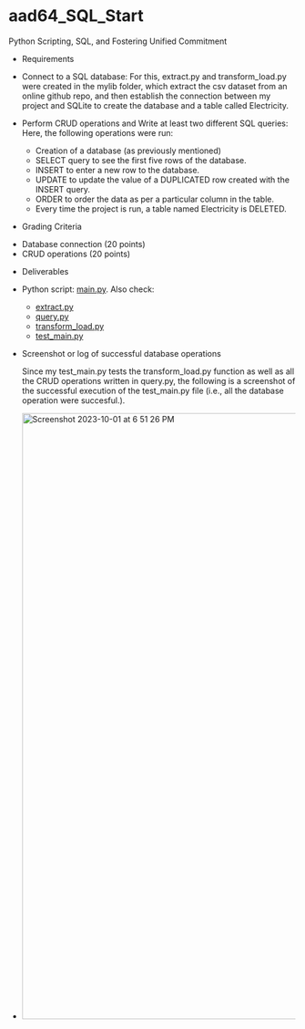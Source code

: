 # aad64_SQL_Start
Python Scripting, SQL, and Fostering Unified Commitment

* Requirements
+ Connect to a SQL database:
    For this, extract.py and transform_load.py were created in the mylib folder, which extract the csv dataset from an online github repo, and then establish the connection between my project and SQLite to create the database and a table called Electricity. 

+ Perform CRUD operations and Write at least two different SQL queries:
    Here, the following operations were run:
    * Creation of a database (as previously mentioned)
    * SELECT query to see the first five rows of the database.
    * INSERT to enter a new row to the database. 
    * UPDATE to update the value of a DUPLICATED row created with the INSERT query. 
    * ORDER to order the data as per a particular column in the table.
    * Every time the project is run, a table named Electricity is DELETED.  

* Grading Criteria
+ Database connection (20 points)
+ CRUD operations (20 points)

* Deliverables
+ Python script: [main.py](https://github.com/nogibjj/aad64_SQL_Start/edit/main/main.py). Also check:
    * [extract.py](https://github.com/nogibjj/aad64_SQL_Start/edit/main/mylib/extract.py)
    * [query.py](https://github.com/nogibjj/aad64_SQL_Start/edit/main/mylib/query.py)
    * [transform_load.py](https://github.com/nogibjj/aad64_SQL_Start/edit/main/mylib/transform_load.py)
    * [test_main.py](https://github.com/nogibjj/aad64_SQL_Start/edit/main/test_main.py)
+ Screenshot or log of successful database operations

  Since my test_main.py tests the transform_load.py function as well as all the CRUD operations written in query.py, the following is a screenshot of the successful execution of the test_main.py file (i.e., all the database operation were succesful.).
+ <img width="1063" alt="Screenshot 2023-10-01 at 6 51 26 PM" src="https://github.com/nogibjj/aad64_SQL_Start/assets/143753050/6fa5152b-f705-4b62-92ce-e2f4e513c906">




